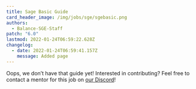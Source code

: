 ```yaml
---
title: Sage Basic Guide
card_header_image: /img/jobs/sge/sgebasic.png
authors:
  - Balance-SGE-Staff
patch: "6.0"
lastmod: 2022-01-24T06:59:22.628Z
changelog:
  - date: 2022-01-24T06:59:41.157Z
    message: Added page
---
```

Oops, we don’t have that guide yet! Interested in contributing? Feel free to contact a mentor for this job on [our Discord](https://www.discord.gg/thebalanceffxiv)!